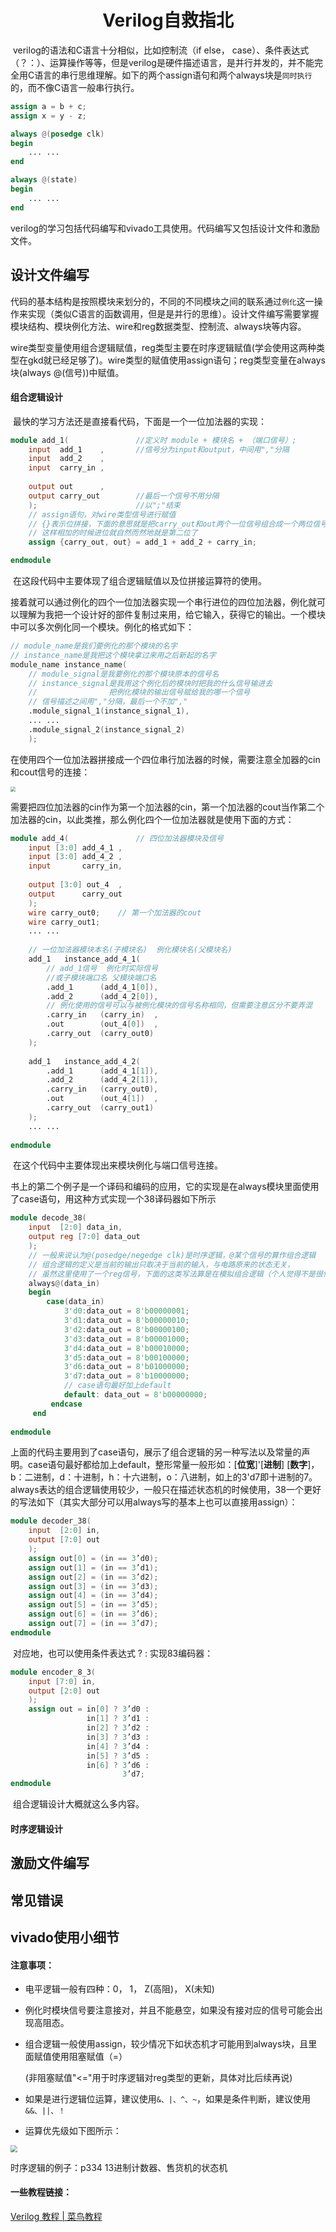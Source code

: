 # <center>Verilog自救指北<center>

​	verilog的语法和C语言十分相似，比如控制流（if else， case）、条件表达式（？：）、运算操作等等，但是verilog是硬件描述语言，是并行并发的，并不能完全用C语言的串行思维理解。如下的两个assign语句和两个always块是`同时执行`的，而不像C语言一般串行执行。

```verilog
assign a = b + c;
assign x = y - z;

always @(posedge clk)
begin
    ... ...
end

always @(state)
begin
    ... ...
end
```

​	verilog的学习包括代码编写和vivado工具使用。代码编写又包括设计文件和激励文件。





## 设计文件编写

​	代码的基本结构是按照模块来划分的，不同的不同模块之间的联系通过`例化`这一操作来实现（类似C语言的函数调用，但是是并行的思维）。设计文件编写需要掌握模块结构、模块例化方法、wire和reg数据类型、控制流、always块等内容。

​	wire类型变量使用组合逻辑赋值，reg类型主要在时序逻辑赋值(学会使用这两种类型在gkd就已经足够了)。wire类型的赋值使用assign语句；reg类型变量在always块(always @(信号))中赋值。

#### 组合逻辑设计

​	最快的学习方法还是直接看代码，下面是一个一位加法器的实现：

```verilog
module add_1(				//定义时 module + 模块名 + （端口信号）; 
    input  add_1	,		//信号分为input和output，中间用","分隔
    input  add_2	,
    input  carry_in	,
    
    output out		,
    output carry_out		//最后一个信号不用分隔
	);						//以";"结束
    // assign语句，对wire类型信号进行赋值
    // {}表示位拼接，下面的意思就是把carry_out和out两个一位信号组合成一个两位信号
    // 这样相加的时候进位就自然而然地就是第二位了
    assign {carry_out, out} = add_1 + add_2 + carry_in;

endmodule
```

​	在这段代码中主要体现了组合逻辑赋值以及位拼接运算符的使用。

​	接着就可以通过例化的四个一位加法器实现一个串行进位的四位加法器，例化就可以理解为我把一个设计好的部件复制过来用，给它输入，获得它的输出。一个模块中可以多次例化同一个模块。例化的格式如下：

```verilog
// module_name是我们要例化的那个模块的名字
// instance_name是我把这个模块拿过来用之后新起的名字
module_name instance_name(
    // module_signal是我要例化的那个模块原本的信号名
    // instance_signal是我用这个例化后的模块时把我的什么信号输进去
    // 				  把例化模块的输出信号赋给我的哪一个信号
    // 信号描述之间用","分隔，最后一个不加","
    .module_signal_1(instance_signal_1),
    ... ...
    .module_signal_2(instance_signal_2)
	);
```

​	在使用四个一位加法器拼接成一个四位串行加法器的时候，需要注意全加器的cin和cout信号的连接：

<img src="./../img/add4.png" style="zoom: 50%;" />

​	需要把四位加法器的cin作为第一个加法器的cin，第一个加法器的cout当作第二个加法器的cin，以此类推，那么例化四个一位加法器就是使用下面的方式：

```verilog
module add_4(				// 四位加法器模块及信号
    input [3:0] add_4_1	,
    input [3:0] add_4_2	,
    input       carry_in,
    
    output [3:0] out_4	,
    output      carry_out
    );
    wire carry_out0;	// 第一个加法器的cout
    wire carry_out1;
    ... ... 
    
    // 一位加法器模块本名(子模块名)  例化模块名(父模块名)
    add_1 	instance_add_4_1(
    	// add_1信号  例化时实际信号
        //或子模块端口名 父模块端口名
        .add_1		(add_4_1[0]),
        .add_2		(add_4_2[0]),
        // 例化使用的信号可以与被例化模块的信号名称相同，但需要注意区分不要弄混
        .carry_in	(carry_in)	,	
        .out		(out_4[0])	,
        .carry_out	(carry_out0)
    );
    
    add_1 	instance_add_4_2(
        .add_1		(add_4_1[1]),
        .add_2		(add_4_2[1]),
        .carry_in	(carry_out0),	
        .out		(out_4[1])	,
        .carry_out	(carry_out1)
    );
	... ...
    
endmodule
```

​	在这个代码中主要体现出来模块例化与端口信号连接。



​	书上的第二个例子是一个译码和编码的应用，它的实现是在always模块里面使用了case语句，用这种方式实现一个38译码器如下所示

```verilog
module decode_38(
    input  [2:0] data_in,
    output reg [7:0] data_out
	);
    // 一般来说认为@(posedge/negedge clk)是时序逻辑，@某个信号的算作组合逻辑
    // 组合逻辑的定义是当前的输出只取决于当前的输入，与电路原来的状态无关，
    // 虽然这里使用了一个reg信号，下面的这类写法算是在模拟组合逻辑（个人觉得不是很恰当，建议少用
	always@(data_in) 
   	begin 
        case(data_in)
            3'd0:data_out = 8'b00000001;
            3'd1:data_out = 8'b00000010;
            3'd2:data_out = 8'b00000100;
            3'd3:data_out = 8'b00001000;
            3'd4:data_out = 8'b00010000;
            3'd5:data_out = 8'b00100000;
            3'd6:data_out = 8'b01000000;
            3'd7:data_out = 8'b10000000;
            // case语句最好加上default
            default: data_out = 8'b00000000;
         endcase
     end
     
endmodule
```

​		上面的代码主要用到了case语句，展示了组合逻辑的另一种写法以及常量的声明。case语句最好都给加上default，整形常量一般形如：[**位宽**]'[**进制**] [**数字**]，b：二进制，d：十进制，h：十六进制，o：八进制，如上的3'd7即十进制的7。always表达的组合逻辑使用较少，一般只在描述状态机的时候使用，38一个更好的写法如下（其实大部分可以用always写的基本上也可以直接用assign）：

```verilog
module decoder_38(
	input  [2:0] in,
	output [7:0] out
	);
	assign out[0] = (in == 3’d0);
	assign out[1] = (in == 3’d1);
	assign out[2] = (in == 3’d2);
	assign out[3] = (in == 3’d3);
	assign out[4] = (in == 3’d4);
	assign out[5] = (in == 3’d5);
	assign out[6] = (in == 3’d6);
	assign out[7] = (in == 3’d7);
endmodule
```

​		对应地，也可以使用条件表达式 ? : 实现83编码器：

```verilog
module encoder_8_3(
	input [7:0] in,
	output [2:0] out
	);
	assign out = in[0] ? 3’d0 :
				 in[1] ? 3’d1 :
				 in[2] ? 3’d2 :
				 in[3] ? 3’d3 :
				 in[4] ? 3’d4 :
				 in[5] ? 3’d5 :
				 in[6] ? 3’d6 :
						 3’d7;
endmodule
```

​	组合逻辑设计大概就这么多内容。

#### 时序逻辑设计





## 激励文件编写





## 常见错误

## vivado使用小细节

#### **注意事项**：

- 电平逻辑一般有四种：0， 1， Z(高阻)， X(未知)

- 例化时模块信号要注意接对，并且不能悬空，如果没有接对应的信号可能会出现高阻态。

- 组合逻辑一般使用assign，较少情况下如状态机才可能用到always块，且里面赋值使用阻塞赋值（=）

  (非阻塞赋值"<="用于时序逻辑对reg类型的更新，具体对比后续再说)

- 如果是进行逻辑位运算，建议使用`&、|、^、~`，如果是条件判断，建议使用`&&、||、！`

- 运算优先级如下图所示：

<img src="./../img/priority.png" style="zoom:67%;" />



时序逻辑的例子：p334   13进制计数器、售货机的状态机







#### 一些教程链接：

[Verilog 教程 | 菜鸟教程 ](https://www.runoob.com/w3cnote/verilog-tutorial.html)

